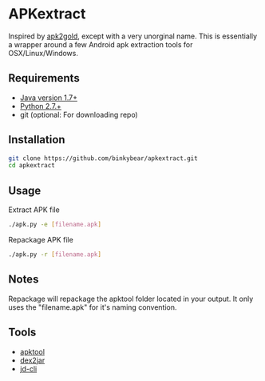 # APKextract

Inspired by [apk2gold](https://github.com/lxdvs/apk2gold), except with a very unorginal name. This is essentially a wrapper around a few Android apk extraction tools for OSX/Linux/Windows.

## Requirements

* [Java version 1.7+](http://www.oracle.com/technetwork/java/javase/downloads/jdk8-downloads-2133151.html)
* [Python 2.7.+](https://www.python.org/download/releases/2.7.6/)
* git (optional: For downloading repo)

## Installation

```bash
git clone https://github.com/binkybear/apkextract.git
cd apkextract
```

## Usage
Extract APK file
```bash
./apk.py -e [filename.apk]
```
Repackage APK file
```bash
./apk.py -r [filename.apk]
```

## Notes

Repackage will repackage the apktool folder located in your output.  It only uses the "filename.apk" for it's naming convention.

## Tools

* [apktool](https://github.com/iBotPeaches/Apktool)
* [dex2jar](https://github.com/pxb1988/dex2jar)
* [jd-cli](https://github.com/kwart/jd-cmd)
